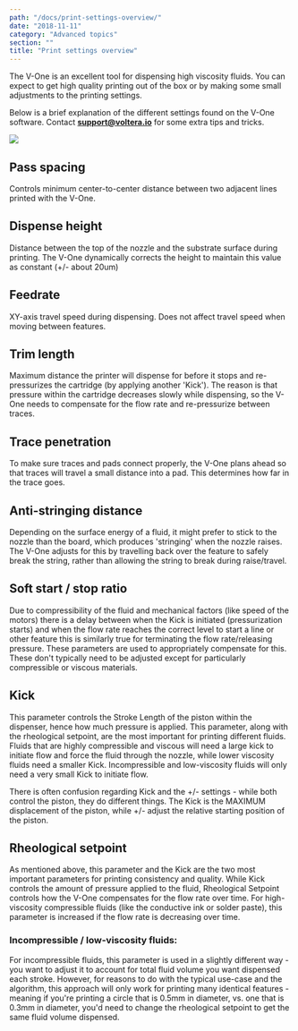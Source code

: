 ```yaml
---
path: "/docs/print-settings-overview/"
date: "2018-11-11"
category: "Advanced topics"
section: ""
title: "Print settings overview"
---
```


The V-One is an excellent tool for dispensing high viscosity fluids. You can expect to get high quality printing out of the box or by making some small adjustments to the printing settings.

Below is a brief explanation of the different settings found on the V-One software. Contact **support@voltera.io** for some extra tips and tricks.

<div class="media-wrapper">
<img src="/docs/advanced/printSettingsOverview/Settings-Overview.png">
</div>

## Pass spacing

Controls minimum center-to-center distance between two adjacent lines printed with the V-One.

## Dispense height

Distance between the top of the nozzle and the substrate surface during printing. The V-One dynamically corrects the height to maintain this value as constant (+/- about 20um)

## Feedrate

XY-axis travel speed during dispensing. Does not affect travel speed when moving between features.

## Trim length

Maximum distance the printer will dispense for before it stops and re-pressurizes the cartridge (by applying another 'Kick'). The reason is that pressure within the cartridge decreases slowly while dispensing, so the V-One needs to compensate for the flow rate and re-pressurize between traces.

## Trace penetration

To make sure traces and pads connect properly, the V-One plans ahead so that traces will travel a small distance into a pad. This determines how far in the trace goes.

## Anti-stringing distance

Depending on the surface energy of a fluid, it might prefer to stick to the nozzle than the board, which produces 'stringing' when the nozzle raises. The V-One adjusts for this by travelling back over the feature to safely break the string, rather than allowing the string to break during raise/travel.

## Soft start / stop ratio

Due to compressibility of the fluid and mechanical factors (like speed of the motors) there is a delay between when the Kick is initiated (pressurization starts) and when the flow rate reaches the correct level to start a line or other feature this is similarly true for terminating the flow rate/releasing pressure. These parameters are used to appropriately compensate for this. These don't typically need to be adjusted except for particularly compressible or viscous materials.

## Kick

This parameter controls the Stroke Length of the piston within the dispenser, hence how much pressure is applied. This parameter, along with the rheological setpoint, are the most important for printing different fluids. Fluids that are highly compressible and viscous will need a large kick to initiate flow and force the fluid through the nozzle, while lower viscosity fluids need a smaller Kick. Incompressible and low-viscosity fluids will only need a very small Kick to initiate flow.

There is often confusion regarding Kick and the +/- settings - while both control the piston, they do different things. The Kick is the MAXIMUM displacement of the piston, while +/- adjust the relative starting position of the piston.

## Rheological setpoint

As mentioned above, this parameter and the Kick are the two most important parameters for printing consistency and quality. While Kick controls the amount of pressure applied to the fluid, Rheological Setpoint controls how the V-One compensates for the flow rate over time. For high-viscosity compressible fluids (like the conductive ink or solder paste), this parameter is increased if the flow rate is decreasing over time.

### Incompressible / low-viscosity fluids:

For incompressible fluids, this parameter is used in a slightly different way - you want to adjust it to account for total fluid volume you want dispensed each stroke. However, for reasons to do with the typical use-case and the algorithm, this approach will only work for printing many identical features - meaning if you're printing a circle that is 0.5mm in diameter, vs. one that is 0.3mm in diameter, you'd need to change the rheological setpoint to get the same fluid volume dispensed.
